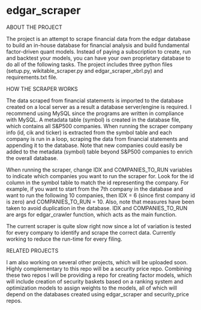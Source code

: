 # edgar_scraper

ABOUT THE PROJECT

The project is an attempt to scrape financial data from the edgar database to build an in-house database for financial analysis and build fundamental factor-driven quant models. Instead of paying a subscription to create, run and backtest your models, you can have your own proprietary database to do all of the following tasks. The project includes three python files (setup.py, wikitable_scraper.py and edgar_scraper_xbrl.py) and requirements.txt file. 

HOW THE SCRAPER WORKS

The data scraped from financial statements is imported to the database created on a local server as a result a database server/engine is required. I recommend using MySQL since the programs are written in compliance with MySQL. A metadata table (symbol) is created in the database file, which contains all S&P500 companies. When running the scraper company info (id, cik and ticker) is extracted from the symbol table and each company is run in a loop, scraping the data from financial statements and appending it to the database. Note that new companies could easily be added to the metadata (symbol) table beyond S&P500 companies to enrich the overall database. 

When running the scraper, change IDX and COMPANIES_TO_RUN variables to indicate which companies you want to run the scraper for. Look for the id column in the symbol table to match the id representing the company. For example, if you want to start from the 7th company in the database and want to run the following 10 companies, then IDX = 6 (since first company id is zero) and COMPANIES_TO_RUN = 10. Also, note that measures have been taken to avoid duplication in the database. IDX and COMPANIES_TO_RUN are args for edgar_crawler function, which acts as the main function.

The current scraper is quite slow right now since a lot of variation is tested for every company to identify and scrape the correct data. Currently working to reduce the run-time for every filing. 

RELATED PROJECTS

I am also working on several other projects, which will be uploaded soon. Highly complementary to this repo will be a security price repo. Combining these two repos I will be providing a repo for creating factor models, which will include creation of security baskets based on a ranking system and optimization models to assign weights to the models, all of which will depend on the databases created using edgar_scraper and security_price repos. 

